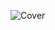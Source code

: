 
![Cover](https://www.google.com/url?sa=i&url=https%3A%2F%2Fgithubmemory.com%2Frepo%2Fgiridharan-dev%2Fbash-cheetsheet-gisheet&psig=AOvVaw0GAgzg_8pi_LxVby-RDA8d&ust=1627013523847000&source=images&cd=vfe&ved=0CAoQjRxqFwoTCPjJ_4bo9fECFQAAAAAdAAAAABAD)
